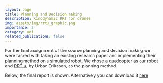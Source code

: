 ```yaml
---
layout: page
title: Planning and Decision making
description: Kinodynamic RRT for drones
img: assets/img/rrtu_graphic.png
importance: 2
category: uni
related_publications: false
---
```


For the final assignment of the course planning and decision making we were tasked with taking an existing research paper and implementing their planning method on a simulated robot. We chose a quadcopter as our robot and [RRT-u](https://www.diva-portal.org/smash/get/diva2:1279130/FULLTEXT02), by Urban Eriksson, as the planning method.

Below, the final report is shown. Alternatively you can download it [here](/assets/pdf/PDM_project.pdf)

<object data="/assets/pdf/PDM_project.pdf" width="100%" height="1000" type='application/pdf'></object>
